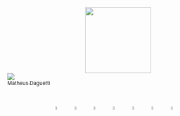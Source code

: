 <div align="center">
  <img align="center" height="150" src="https://media.tenor.com/9ItR8nSuxE0AAAAC/thumbs-up-computer.gif">
</div>

<td align="center" width="150"><a href="https://github.com/daguettimat"><img src="https://avatars.githubusercontent.com/u/daguettimat?s=70&v=4"><br><sub>Matheus Daguetti</sub></a></td>
  
##

<div align="center"><br>
  <img align="center" width="4%" src="https://cdn.jsdelivr.net/gh/devicons/devicon/icons/csharp/csharp-original.svg">&nbsp;&nbsp;&nbsp;&nbsp;&nbsp;
  <img align="center" width="4%" src="https://cdn.jsdelivr.net/gh/devicons/devicon/icons/dotnetcore/dotnetcore-original.svg">&nbsp;&nbsp;&nbsp;&nbsp;&nbsp;
  <img align="center" width="4%" src="https://cdn.jsdelivr.net/gh/devicons/devicon/icons/php/php-plain.svg">&nbsp;&nbsp;&nbsp;&nbsp;&nbsp;
  <img align="center" width="4%" src="https://cdn.jsdelivr.net/gh/devicons/devicon/icons/java/java-original.svg">&nbsp;&nbsp;&nbsp;&nbsp;&nbsp;
  <img align="center" width="4%" src="https://cdn.jsdelivr.net/gh/devicons/devicon/icons/html5/html5-original.svg">&nbsp;&nbsp;&nbsp;&nbsp;&nbsp;
  <img align="center" width="4%" src="https://cdn.jsdelivr.net/gh/devicons/devicon/icons/css3/css3-original.svg">&nbsp;&nbsp;&nbsp;&nbsp;&nbsp;
  <img align="center" width="4%" src="https://cdn.jsdelivr.net/gh/devicons/devicon/icons/git/git-original.svg">&nbsp;&nbsp;&nbsp;&nbsp;&nbsp;
</div>
